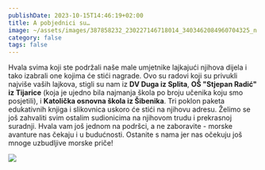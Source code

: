 ```yaml
---
publishDate: 2023-10-15T14:46:19+02:00
title: A pobjednici su…
image: ~/assets/images/387858232_230227146718014_3403462084960704325_n.jpg
category: false
tags: false
---
```

Hvala svima koji ste podržali naše male umjetnike lajkajući njihova dijela i tako izabrali one kojima će stići nagrade. Ovo su radovi koji su privukli najviše vaših lajkova, stigli su nam iz **DV Duga iz Splita**, **OŠ "Stjepan Radić" iz Tijarice** (koja je ujedno bila najmanja škola po broju učenika koju smo posjetili), i **Katolička osnovna škola iz Šibenika**. Tri poklon paketa edukativnih knjiga i slikovnica  uskoro će stići na njihovu adresu. 
Želimo se još zahvaliti svim ostalim sudionicima na njihovom trudu i prekrasnoj suradnji. Hvala vam još jednom na podršci, a ne zaboravite - morske avanture nas čekaju i u budućnosti. Ostanite s nama jer nas očekuju još mnoge uzbudljive morske priče!

![](~/assets/images/radovi.jpg)